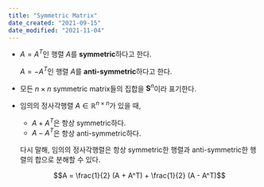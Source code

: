 ```yaml
---
title: "Symmetric Matrix"
date_created: "2021-09-15"
date_modified: "2021-11-04"
---
```


<ul>

<li><div markdown="block">

$A = A^T$인 행렬 $A$를 **symmetric**하다고 한다.

$A = -A^T$인 행렬 $A$를 **anti-symmetric**하다고 한다.

</div></li>

<li><div markdown="block">

모든 $n \times n$ symmetric matrix들의 집합을 $\mathbf{S}^n$이라 표기한다.

</div></li>

<li><div markdown="block">

임의의 정사각행렬 $A \in \mathbb{R}^{n \times n}$가 있을 때,

- $A + A^T$은 항상 symmetric하다.
- $A - A^T$은 항상 anti-symmetric하다.

다시 말해, 임의의 정사각행렬은 항상 symmetric한 행렬과 anti-symmetric한 행렬의 합으로 분해할 수 있다.

$$A = \frac{1}{2} (A + A^T) + \frac{1}{2} (A - A^T)$$

</div></li>

</ul>